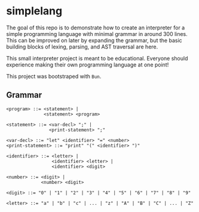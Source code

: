 # simplelang

The goal of this repo is to demonstrate how to create an interpreter for a simple programming language with minimal grammar in around 300 lines. This can be improved on later by expanding the grammar, but the basic building blocks of lexing, parsing, and AST traversal are here.

This small interpreter project is meant to be educational. Everyone should experience making their own programming language at one point!

This project was bootstraped with `Bun`.

## Grammar

```
<program> ::= <statement> |
              <statement> <program>

<statement> ::= <var-decl> ";" |
                <print-statement> ";"

<var-decl> ::= "let" <identifier> "=" <number>
<print-statement> ::= "print" "(" <identifier> ")"

<identifier> ::= <letter> |
                 <identifier> <letter> |
                 <identifier> <digit>

<number> ::= <digit> |
             <number> <digit>

<digit> ::= "0" | "1" | "2" | "3" | "4" | "5" | "6" | "7" | "8" | "9"

<letter> ::= "a" | "b" | "c" | ... | "z" | "A" | "B" | "C" | ... | "Z"
```
